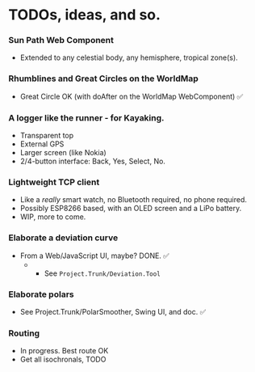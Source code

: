 # TODOs, ideas, and so.

### Sun Path Web Component
- Extended to any celestial body, any hemisphere, tropical zone(s).

### Rhumblines and Great Circles on the WorldMap
- Great Circle OK (with doAfter on the WorldMap WebComponent) &#9989;

### A logger like the runner - for Kayaking.
- Transparent top
- External GPS
- Larger screen (like Nokia)
- 2/4-button interface: Back, Yes, Select, No.

### Lightweight TCP client
- Like a _really_ smart watch, no Bluetooth required, no phone required.
- Possibly ESP8266 based, with an OLED screen and a LiPo battery.
- WIP, more to come.

### Elaborate a deviation curve
- From a Web/JavaScript UI, maybe? DONE. &#9989;
  - - See `Project.Trunk/Deviation.Tool`

### Elaborate polars
- See Project.Trunk/PolarSmoother, Swing UI, and doc. &#9989;

### Routing
- In progress. Best route OK
- Get all isochronals, TODO
